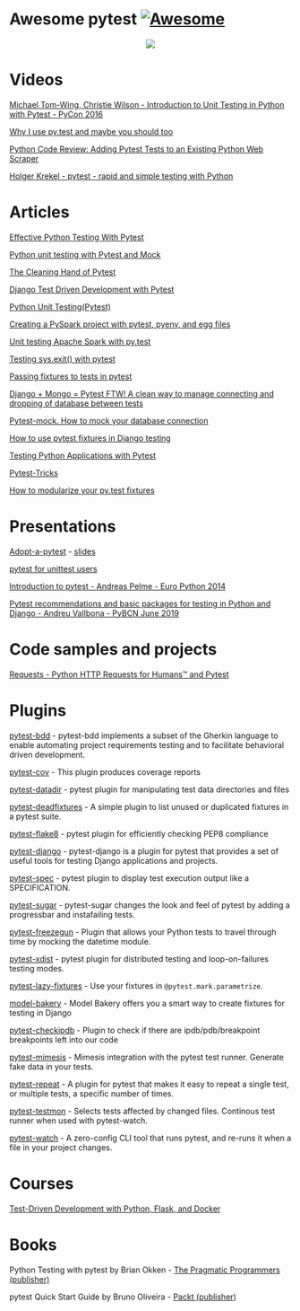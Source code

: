 # Awesome pytest [![Awesome](https://cdn.rawgit.com/sindresorhus/awesome/d7305f38d29fed78fa85652e3a63e154dd8e8829/media/badge.svg)](https://github.com/sindresorhus/awesome)

<p align="center">
  <img src='https://raw.githubusercontent.com/augustogoulart/awesome-pytest/master/final.jpg'>
</p>


# Videos
[Michael Tom-Wing, Christie Wilson - Introduction to Unit Testing in Python with Pytest - PyCon 2016](https://www.youtube.com/watch?v=UPanUFVFfzY)

[Why I use py.test and maybe you should too](https://www.youtube.com/watch?v=P-AhpukDIik)

[Python Code Review: Adding Pytest Tests to an Existing Python Web Scraper](https://www.youtube.com/watch?v=03Ki2WpVRBc)

[Holger Krekel - pytest - rapid and simple testing with Python](https://www.youtube.com/watch?v=9LVqBQcFmyw)

# Articles
[Effective Python Testing With Pytest](https://realpython.com/pytest-python-testing/)

[Python unit testing with Pytest and Mock](https://medium.com/@bfortuner/python-unit-testing-with-pytest-and-mock-197499c4623c)

[The Cleaning Hand of Pytest](https://blog.daftcode.pl/the-cleaning-hand-of-pytest-28f434f4b684)

[Django Test Driven Development with Pytest](https://medium.com/@Afroshok/django-test-driven-development-with-pytest-63cb99e6fff2)

[Python Unit Testing(Pytest)](https://medium.com/python-pandemonium/testing-sys-exit-with-pytest-10c6e5f7726f)

[Creating a PySpark project with pytest, pyenv, and egg files](https://medium.com/@mrpowers/creating-a-pyspark-project-with-pytest-pyenv-and-egg-files-d2709eb1604c)

[Unit testing Apache Spark with py.test](https://engblog.nextdoor.com/unit-testing-apache-spark-with-py-test-3b8970dc013b)

[Testing sys.exit() with pytest](https://medium.com/python-pandemonium/testing-sys-exit-with-pytest-10c6e5f7726f)

[Passing fixtures to tests in pytest](https://medium.com/python-pandemonium/passing-fixtures-to-test-in-pytest-e8dade1f01ff)

[Django + Mongo = Pytest FTW! A clean way to manage connecting and dropping of database between tests](https://medium.com/@antash/django-mongo-pytest-ftw-1610c99588ab)

[Pytest-mock. How to mock your database connection](https://medium.com/@mariusz.raczynski2/pytest-mock-how-to-mock-your-database-connection-5c84a5a0bfc3)

[How to use pytest fixtures in Django testing](https://medium.com/@harshvb7/how-to-use-pytest-fixtures-in-django-testing-44969f3f29e5)

[Testing Python Applications with Pytest](https://semaphoreci.com/community/tutorials/testing-python-applications-with-pytest)

[Pytest-Tricks](http://hackebrot.github.io/pytest-tricks/)

[How to modularize your py.test fixtures](https://gist.github.com/peterhurford/09f7dcda0ab04b95c026c60fa49c2a68)


# Presentations
[Adopt-a-pytest](https://www.youtube.com/watch?v=0BzXV0J3-v8) - [slides](https://speakerdeck.com/daneah/adopt-a-pytest)

[pytest for unittest users](https://gitpitch.com/nicoddemus/pytest-for-unittest-users)

[Introduction to pytest - Andreas Pelme - Euro Python 2014](https://www.youtube.com/watch?v=LdVJj65ikRY)

[Pytest recommendations and basic packages for testing in Python and Django - Andreu Vallbona - PyBCN June 2019](https://www.slideshare.net/AndreuVallbonaPlazas/pybcn-pytest-recomendaciones-paquetes-bsicos-para-testing-en-python-y-django)


# Code samples and projects

[Requests - Python HTTP Requests for Humans™ and Pytest](https://github.com/requests/requests/tree/master/tests)

# Plugins

[pytest-bdd](https://pypi.python.org/pypi/pytest-bdd) - pytest-bdd implements a subset of the Gherkin language to enable automating project requirements testing and to facilitate behavioral driven development.

[pytest-cov](https://pypi.org/project/pytest-cov/) - This plugin produces coverage reports

[pytest-datadir](https://github.com/gabrielcnr/pytest-datadir) - pytest plugin for manipulating test data directories and files

[pytest-deadfixtures](https://pypi.python.org/pypi/pytest-deadfixtures) - A simple plugin to list unused or duplicated fixtures in a pytest suite.

[pytest-flake8](https://pypi.org/project/pytest-flake8/) - pytest plugin for efficiently checking PEP8 compliance

[pytest-django](https://pytest-django.readthedocs.io/en/latest/) - pytest-django is a plugin for pytest that provides a set of useful tools for testing Django applications and projects.

[pytest-spec](https://pypi.python.org/pypi/pytest-spec) - pytest plugin to display test execution output like a SPECIFICATION.

[pytest-sugar](https://pypi.org/project/pytest-sugar/) - pytest-sugar changes the look and feel of pytest by adding a progressbar and instafailing tests.

[pytest-freezegun](https://pypi.org/project/pytest-freezegun/) - Plugin that allows your Python tests to travel through time by mocking the datetime module.

[pytest-xdist](https://github.com/pytest-dev/pytest-xdist) - pytest plugin for distributed testing and loop-on-failures testing modes.

[pytest-lazy-fixtures](https://github.com/tvorog/pytest-lazy-fixture) - Use your fixtures in `@pytest.mark.parametrize`.

[model-bakery](https://github.com/model-bakers/model_bakery) - Model Bakery offers you a smart way to create fixtures for testing in Django

[pytest-checkipdb](https://pypi.org/project/pytest-checkipdb/) - Plugin to check if there are ipdb/pdb/breakpoint breakpoints left into our code

[pytest-mimesis](https://github.com/pytest-dev/pytest-mimesis) - Mimesis integration with the pytest test runner. Generate fake data in your tests.

[pytest-repeat](https://github.com/pytest-dev/pytest-repeat) - A plugin for pytest that makes it easy to repeat a single test, or multiple tests, a specific number of times.

[pytest-testmon](https://github.com/tarpas/pytest-testmon) - Selects tests affected by changed files. Continous test runner when used with pytest-watch.

[pytest-watch](https://github.com/joeyespo/pytest-watch) - A zero-config CLI tool that runs pytest, and re-runs it when a file in your project changes.

# Courses

[Test-Driven Development with Python, Flask, and Docker](https://testdriven.io/courses/tdd-flask/)

# Books

Python Testing with pytest by Brian Okken - [The Pragmatic Programmers (publisher)](https://pragprog.com/book/bopytest/python-testing-with-pytest)

pytest Quick Start Guide by Bruno Oliveira - [Packt (publisher)](https://www.packtpub.com/web-development/pytest-quick-start-guide)
